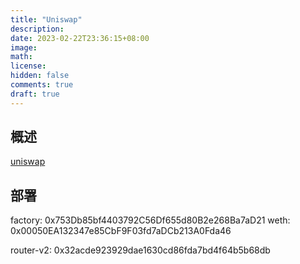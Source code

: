 ```yaml
---
title: "Uniswap"
description:
date: 2023-02-22T23:36:15+08:00
image:
math:
license:
hidden: false
comments: true
draft: true
---
```


## 概述

[uniswap](https://uniswap.org/)

## 部署

factory: 0x753Db85bf4403792C56Df655d80B2e268Ba7aD21
weth: 0x00050EA132347e85CbF9F03fd7aDCb213A0Fda46

router-v2: 0x32acde923929dae1630cd86fda7bd4f64b5b68db
